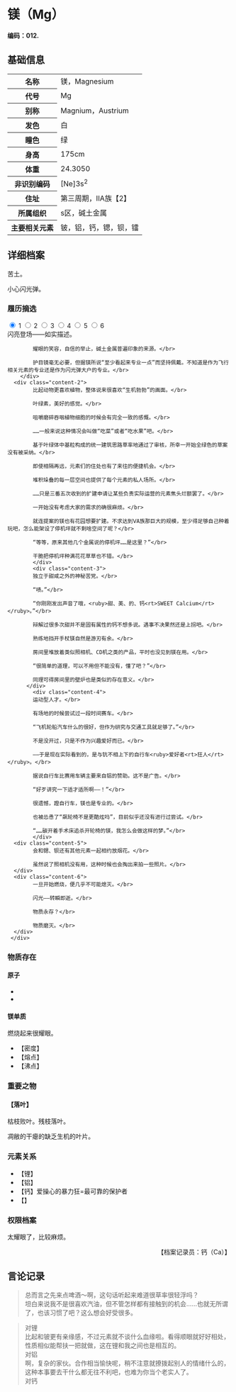 # 镁（Mg）

**编码：012.**

## 基础信息

<table id="chara">
	<tr><th>名称</th><td>镁，Magnesium</td></tr>
  <tr><th>代号</th><td>Mg</td></tr>
  <tr><th>别称</th><td>Magnium，Austrium</td></tr>
  <tr><th>发色</th><td>白</td></tr>
  <tr><th>瞳色</th><td>绿</td></tr>
  <tr><th>身高</th><td>175cm</td></tr>
  <tr><th>体重</th><td>24.3050</td></tr>
  <tr><th>非识别编码</th><td>[Ne]3s<sup>2</sup></td></tr>
  <tr><th>住址</th><td>第三周期，ⅡA族【2】</td></tr>
  <tr><th>所属组织</th><td>s区，碱土金属</td></tr>
  <tr><th>主要相关元素</th><td>铍，铝，钙，锶，钡，镭</td></tr>
</table>

## 详细档案

苦土。

小心闪光弹。

### 履历摘选

<section class="tabs">
	        <input id="tab-1" type="radio" name="radio-set" class="tab-selector-1" checked="checked" />
		    <label for="tab-1" class="tab-label-1">1</label>
	        <input id="tab-2" type="radio" name="radio-set" class="tab-selector-2" />
		    <label for="tab-2" class="tab-label-2">2</label>
	        <input id="tab-3" type="radio" name="radio-set" class="tab-selector-3" />
		    <label for="tab-3" class="tab-label-3">3</label>
	        <input id="tab-4" type="radio" name="radio-set" class="tab-selector-4" />
		    <label for="tab-4" class="tab-label-4">4</label>
          <input id="tab-5" type="radio" name="radio-set" class="tab-selector-5" />
        <label for="tab-5" class="tab-label-5">5</label>
          <input id="tab-6" type="radio" name="radio-set" class="tab-selector-6" />
        <label for="tab-6" class="tab-label-6">6</label>
 <div class="clear-shadow"></div>
	<div class="content">
			<div class="content-1">
			闪亮登场——如实描述。</br>

			耀眼的笑容，自信的举止，碱土金属普遍印象的来源。</br>

			护目镜毫无必要，但据镁所说“至少看起来专业一点”而坚持佩戴。不知道是作为飞行相关元素的专业还是作为闪光弹大户的专业。</br>
	  	</div>
  	  <div class="content-2">
			比起动物更喜欢植物，整体说来很喜欢“生机勃勃”的画面。</br>

			叶绿素，美好的感觉。</br>

			咀嚼磨碎吞咽植物细胞的时候会有完全一致的感慨。</br>

			……一般来说这种情况会叫做“吃菜”或者“吃水果”吧。</br>

			基于叶绿体中基粒构成的统一建筑思路草率地通过了审核，所幸一开始全绿色的草案没有被采纳。</br>

			即使相隔再远，元素们的住处也有了来往的便捷机会。</br>

			堆积垛叠的每一层空间也提供了每个元素的私人场所。</br>

			……只是三番五次收到的扩建申请让某些负责实际运营的元素焦头烂额罢了。</br>

			一开始没有考虑大家的需求的确很麻烦。</br>

			就连提案的镁也有花园想要扩建。不求达到ⅤA族那巨大的规模，至少得足够自己种着玩吧，怎么能架设了停机坪就不剩啥空间了呢？</br>

			“等等，原来其他几个金属说的停机坪……是这里？”</br>

			干脆把停机坪种满花花草草也不错。</br>
			</div>
			<div class="content-3">
			独立于甜咸之外的神秘苦党。</br>

			“啧。”</br>

			“你刚刚发出声音了哦，<ruby>甜、美、的、钙<rt>SWEET Calcium</rt></ruby>。”</br>

			辩解过很多次甜并不是固有属性的钙不想多说。遇事不决果然还是上拐吧。</br>

			熟练地挡开手杖镁自然是游刃有余。</br>

			房间里堆放着类似照相机、CD机之类的产品，平时也没见到镁在用。</br>

			“很简单的道理，可以不用但不能没有，懂了吧？”</br>

			同理可得房间里的壁炉也是类似的存在意义。</br>
		  </div>
			<div class="content-4">
			运动型人才。</br>

			有场地的时候尝试过一段时间赛车。</br>

			“飞机轮船汽车什么的很好，但作为研究与交通工具就足够了。”</br>

			不是没开过，只是不作为兴趣爱好而已。</br>

			——于是现在实际看到的，是与钪不相上下的自行车<ruby>爱好者<rt>狂人</rt></ruby>。</br>

			据说自行车比赛用车辆主要来自铝的赞助。这不是广告。</br>

			“好歹讲究一下适才适所啊——！”</br>

			很遗憾，蹬自行车，镁也是专业的。</br>

			也被怂恿了“飙轮椅不是更酷炫吗”，目前似乎还没有进行过尝试。</br>

			“……碳开着手术床追杀开轮椅的镁，我怎么会做这样的梦。”</br>
			</div>
      <div class="content-5">
			会和锶、钡还有其他元素一起相约放烟花。</br>

			虽然说了照相机没有用，这种时候也会掏出来拍一些照片。</br>
      </div>
      <div class="content-6">
			一旦开始燃烧，便几乎不可能熄灭。</br>

			闪光——转瞬即逝。</br>

			物质永存？</br>

			物质磨灭。</br>
      </div>
	 </div>     
</section>

### 物质存在

#### 原子

-
-

#### 镁单质

燃烧起来很耀眼。

- 【密度】
- 【熔点】
- 【沸点】

### 重要之物

#### 【落叶】

枯枝败叶。残枝落叶。

凋敝的干瘪的缺乏生机的叶片。

### 元素关系

- 【锂】
- 【铝】
- 【钙】爱操心的暴力狂=最可靠的保护者
- 【】

### 权限档案

太耀眼了，比较麻烦。

<p align="right">【档案记录员：钙（Ca）】</p>

## 言论记录

>总而言之先来点啤酒～啊，这句话听起来难道很草率很轻浮吗？  
坦白来说我不是很喜欢汽油，但不管怎样都有接触到的机会……也就无所谓了，也该习惯了吧？这么想会好受很多。  

>对锂  
比起和铍更有亲缘感，不过元素就不谈什么血缘啦。看得顺眼就好好相处，性质相似能帮扶一把就做，这在锂和我之间也是相互的。  
对铝  
啊，复杂的家伙。合作相当愉快呢，稍不注意就撩拨起别人的情绪什么的，这种本事要去干什么都无往不利吧，也难为你当个老实人了。  
对钙  

